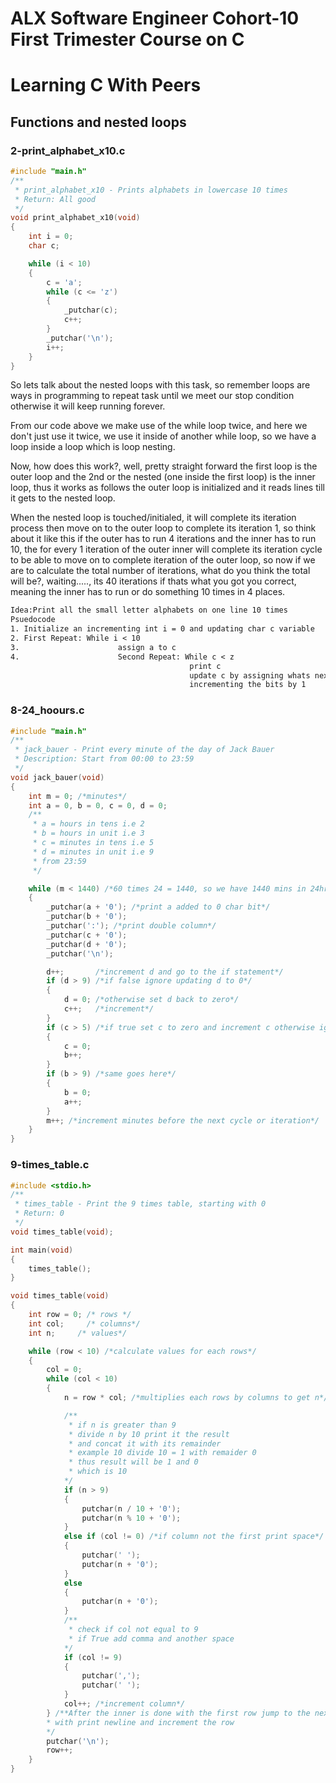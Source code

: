 # ALX Software Engineer Cohort-10 First Trimester Course on C
# Learning C With Peers

## Functions and nested loops

### 2-print_alphabet_x10.c
```c
#include "main.h"
/**
 * print_alphabet_x10 - Prints alphabets in lowercase 10 times
 * Return: All good
 */
void print_alphabet_x10(void)
{
	int i = 0;
	char c;

	while (i < 10)
	{
		c = 'a';
		while (c <= 'z')
		{
			_putchar(c);
			c++;
		}
		_putchar('\n');
		i++;
	}
}
```
So lets talk about the nested loops with this task, so remember loops are ways in programming to repeat task until we meet our stop condition otherwise it will keep running forever.

From our code above we make use of the while loop twice, and here we don't just use it twice, we use it inside of another while loop, so we have a loop inside a loop which is loop nesting.

Now, how does this work?, well, pretty straight forward the first loop is the outer loop and the 2nd or the nested (one inside the first loop) is the inner loop, thus it works as follows the outer loop is initialized and it reads lines till it gets to the nested loop.

When the nested loop is touched/initialed, it will complete its iteration process then move on to the outer loop to complete its iteration 1, so think about it like this if the outer has to run 4 iterations and the inner has to run 10, the for every 1 iteration of the outer inner will complete its iteration cycle to be able to move on to complete iteration of the outer loop, so now if we are to calculate the total number of iterations, what do you think the total will be?, waiting....., its 40 iterations if thats what you got you correct, meaning the inner has to run or do something 10 times in 4 places.

```txt
Idea:Print all the small letter alphabets on one line 10 times
Psuedocode
1. Initialize an incrementing int i = 0 and updating char c variable 
2. First Repeat: While i < 10
3.                      assign a to c 
4.                      Second Repeat: While c < z
                                        print c
                                        update c by assigning whats next after c to c,computer does this by 
                                        incrementing the bits by 1

```

### 8-24_hoours.c
```c
#include "main.h"
/**
 * jack_bauer - Print every minute of the day of Jack Bauer
 * Description: Start from 00:00 to 23:59
 */
void jack_bauer(void)
{
	int m = 0; /*minutes*/
	int a = 0, b = 0, c = 0, d = 0;
	/**
	 * a = hours in tens i.e 2
	 * b = hours in unit i.e 3
	 * c = minutes in tens i.e 5
	 * d = minutes in unit i.e 9
	 * from 23:59
	 */

	while (m < 1440) /*60 times 24 = 1440, so we have 1440 mins in 24hrs*/
	{
		_putchar(a + '0'); /*print a added to 0 char bit*/
		_putchar(b + '0');
		_putchar(':'); /*print double column*/
		_putchar(c + '0');
		_putchar(d + '0');
		_putchar('\n');

		d++;	   /*increment d and go to the if statement*/
		if (d > 9) /*if false ignore updating d to 0*/
		{
			d = 0; /*otherwise set d back to zero*/
			c++;   /*increment*/
		}
		if (c > 5) /*if true set c to zero and increment c otherwise ignore and move on*/
		{
			c = 0;
			b++;
		}
		if (b > 9) /*same goes here*/
		{
			b = 0;
			a++;
		}
		m++; /*increment minutes before the next cycle or iteration*/
	}
}

```


### 9-times_table.c

```c
#include <stdio.h>
/**
 * times_table - Print the 9 times table, starting with 0
 * Return: 0
 */
void times_table(void);

int main(void)
{
    times_table();
}

void times_table(void)
{
    int row = 0; /* rows */
    int col;     /* columns*/
    int n;     /* values*/

    while (row < 10) /*calculate values for each rows*/
    {
        col = 0;
        while (col < 10)
        {
            n = row * col; /*multiplies each rows by columns to get n*/

            /**
             * if n is greater than 9
             * divide n by 10 print it the result
             * and concat it with its remainder
             * example 10 divide 10 = 1 with remaider 0
             * thus result will be 1 and 0
             * which is 10
            */
            if (n > 9) 
            {
                putchar(n / 10 + '0');
                putchar(n % 10 + '0');
            }
            else if (col != 0) /*if column not the first print space*/
            {
                putchar(' ');
                putchar(n + '0');
            }
            else
            {
                putchar(n + '0');
            }
            /**
             * check if col not equal to 9
             * if True add comma and another space
            */
            if (col != 9)
            {
                putchar(',');
                putchar(' ');
            }
            col++; /*increment column*/
        } /**After the inner is done with the first row jump to the next
        * with print newline and increment the row
        */
        putchar('\n');
        row++;
    }
}


```
